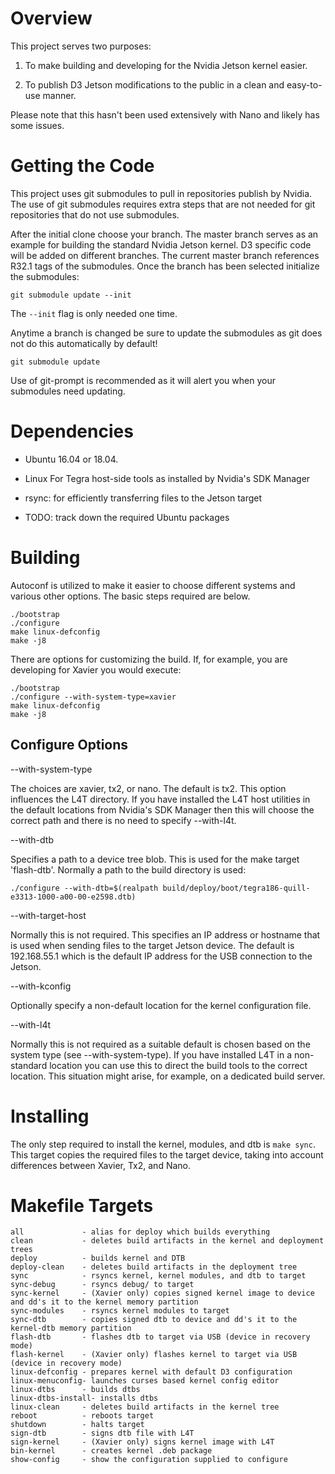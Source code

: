 # Overview

This project serves two purposes:

1. To make building and developing for the Nvidia Jetson kernel easier.

2. To publish D3 Jetson modifications to the public in a clean and
   easy-to-use manner.

Please note that this hasn't been used extensively with Nano and
likely has some issues.

# Getting the Code

This project uses git submodules to pull in repositories publish by
Nvidia. The use of git submodules requires extra steps that are not
needed for git repositories that do not use submodules.

After the initial clone choose your branch. The master branch serves
as an example for building the standard Nvidia Jetson kernel. D3
specific code will be added on different branches. The current master
branch references R32.1 tags of the submodules. Once the branch has
been selected initialize the submodules:

```
git submodule update --init
```

The `--init` flag is only needed one time.

Anytime a branch is changed be sure to update the submodules as git
does not do this automatically by default!

```
git submodule update
```

Use of git-prompt is recommended as it will alert you when your
submodules need updating.

# Dependencies

 * Ubuntu 16.04 or 18.04.

 * Linux For Tegra host-side tools as installed by Nvidia's SDK Manager

 * rsync: for efficiently transferring files to the Jetson target

 * TODO: track down the required Ubuntu packages


# Building

Autoconf is utilized to make it easier to choose different systems and
various other options. The basic steps required are below.

```
./bootstrap
./configure
make linux-defconfig
make -j8
```

There are options for customizing the build. If, for example, you are
developing for Xavier you would execute:

```
./bootstrap
./configure --with-system-type=xavier
make linux-defconfig
make -j8
```


## Configure Options

--with-system-type

The choices are xavier, tx2, or nano. The default is tx2. This option
influences the L4T directory. If you have installed the L4T host
utilities in the default locations from Nvidia's SDK Manager then this
will choose the correct path and there is no need to specify
--with-l4t.

--with-dtb

Specifies a path to a device tree blob. This is used for the make
target 'flash-dtb'. Normally a path to the build directory is used:

```
./configure --with-dtb=$(realpath build/deploy/boot/tegra186-quill-e3313-1000-a00-00-e2598.dtb)
```

--with-target-host

Normally this is not required. This specifies an IP address or
hostname that is used when sending files to the target Jetson
device. The default is 192.168.55.1 which is the default IP address
for the USB connection to the Jetson.

--with-kconfig

Optionally specify a non-default location for the kernel configuration
file.

--with-l4t

Normally this is not required as a suitable default is chosen based on
the system type (see --with-system-type). If you have installed L4T in
a non-standard location you can use this to direct the build tools to
the correct location. This situation might arise, for example, on a
dedicated build server.

# Installing

The only step required to install the kernel, modules, and dtb is
`make sync`. This target copies the required files to the target
device, taking into account differences between Xavier, Tx2, and Nano.


# Makefile Targets

	all             - alias for deploy which builds everything
	clean           - deletes build artifacts in the kernel and deployment trees
	deploy          - builds kernel and DTB
	deploy-clean    - deletes build artifacts in the deployment tree
	sync            - rsyncs kernel, kernel modules, and dtb to target
	sync-debug      - rsyncs debug/ to target
	sync-kernel     - (Xavier only) copies signed kernel image to device and dd's it to the kernel memory partition
	sync-modules    - rsyncs kernel modules to target
	sync-dtb        - copies signed dtb to device and dd's it to the kernel-dtb memory partition
	flash-dtb       - flashes dtb to target via USB (device in recovery mode)
	flash-kernel    - (Xavier only) flashes kernel to target via USB (device in recovery mode)
	linux-defconfig - prepares kernel with default D3 configuration
	linux-menuconfig- launches curses based kernel config editor
	linux-dtbs      - builds dtbs
	linux-dtbs-install- installs dtbs
	linux-clean     - deletes build artifacts in the kernel tree
	reboot          - reboots target
	shutdown        - halts target
	sign-dtb        - signs dtb file with L4T
	sign-kernel     - (Xavier only) signs kernel image with L4T
	bin-kernel      - creates kernel .deb package
	show-config     - show the configuration supplied to configure

